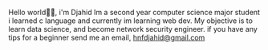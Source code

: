 Hello world👋🏼, i'm Djahid
Im a second year computer science major student
i learned c language and currently im learning web dev.
My objective is to learn data science, and become network security engineer.
if you have any tips for a beginner send me an email, hnfdjahid@gmail.com
<!---
Djahidhnf/Djahidhnf is a ✨ special ✨ repository because its `README.md` (this file) appears on your GitHub profile.
You can click the Preview link to take a look at your changes.
--->
